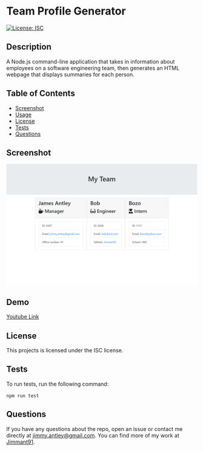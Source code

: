 # Team Profile Generator
  [![License: ISC](https://img.shields.io/badge/License-ISC-blue.svg)](https://opensource.org/licenses/ISC)
  ## Description
  A Node.js command-line application that takes in information about employees on a software engineering team, then generates an HTML webpage that displays summaries for each person.
  ## Table of Contents
  * [Screenshot](##-Screenshot)
  * [Usage](##-demo)
  * [License](##-license)
  * [Tests](##-tests)
  * [Questions](##-questions)

  ## Screenshot
  ![Screenshot of built template html website](img\htmlScreenshot.png)

  ## Demo
  <a href = "https://www.youtube.com/watch?v=GZVP_ZhCrBU">Youtube Link</a>

  ## License
  This projects is licensed under the ISC license.

  ## Tests
  To run tests, run the following command:
  ```
  npm run test
  ```
  ## Questions
  If you have any questions about the repo, open an issue or contact me directly at [jimmy.antley@gmail.com](mailto:jimmy.antley@gmail.com). You can find more of my work at [Jimmant91](https://www.github.com/Jimmant91).
